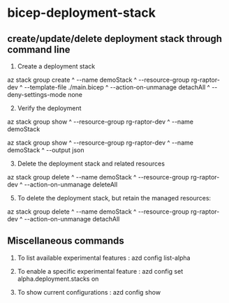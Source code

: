 # bicep-deployment-stack
## create/update/delete deployment stack through command line

1) Create a deployment stack

az stack group create ^
   --name demoStack ^
   --resource-group rg-raptor-dev ^
   --template-file ./main.bicep ^
   --action-on-unmanage detachAll ^
   --deny-settings-mode none

2) Verify the deployment

az stack group show ^
  --resource-group rg-raptor-dev ^
  --name demoStack

az stack group show ^
  --resource-group rg-raptor-dev ^
  --name demoStack ^
  --output json


3) Delete the deployment stack and related resources

az stack group delete ^
  --name demoStack ^
  --resource-group rg-raptor-dev ^
  --action-on-unmanage deleteAll

5) To delete the deployment stack, but retain the managed resources:

az stack group delete ^
  --name demoStack ^
  --resource-group rg-raptor-dev ^
  --action-on-unmanage detachAll
  
## Miscellaneous commands

1) To list available experimental features : 
   azd config list-alpha

2) To enable a specific experimental feature : 
   azd config set alpha.deployment.stacks on

3) To show current configurations : 
   azd config show
